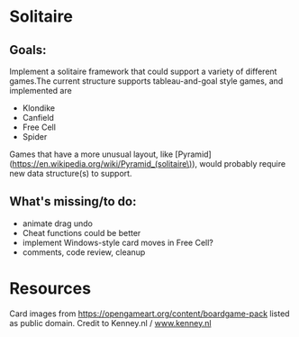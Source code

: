 # Solitaire

## Goals:

Implement a solitaire framework that could support a variety of different games.The current
structure supports tableau-and-goal style games, and implemented are

* Klondike
* Canfield
* Free Cell
* Spider

Games that have a more unusual layout, like [Pyramid](https://en.wikipedia.org/wiki/Pyramid_(solitaire\)),
would probably require new data structure(s) to support.

## What's missing/to do:

* animate drag undo
* Cheat functions could be better
* implement Windows-style card moves in Free Cell?
* comments, code review, cleanup

# Resources

Card images from https://opengameart.org/content/boardgame-pack listed as public domain. Credit to Kenney.nl / www.kenney.nl

